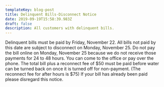 ```yaml
---
templateKey: blog-post
title: Delinquent Bills-Disconnect Notice
date: 2019-09-19T15:58:39.983Z
draft: false
description: All customers with delinquent bills.
---
```

Delinquent bills must be paid by Friday, November 22.  All bills not paid by this date are subject to disconnect on Monday, November 25.  Do not pay the bill online on Monday, November 25 because we do not receive those payments for 24 to 48 hours.  You can come to the office or pay over the phone.  The total bill plus a reconnect fee of $50 must be paid before water can be turned back on once it is turned off for non-payment.   (The reconnect fee for after hours is $75)  If your bill has already been paid please disregard this notice.
